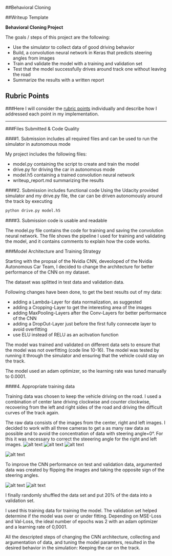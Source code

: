 ##Behavioral Cloning

##Writeup Template

**Behavioral Cloning Project**

The goals / steps of this project are the following:
* Use the simulator to collect data of good driving behavior
* Build, a convolution neural network in Keras that predicts steering angles from images
* Train and validate the model with a training and validation set
* Test that the model successfully drives around track one without leaving the road
* Summarize the results with a written report


[//]: # (Image References)

[image1]: ./center.png "Center Camera"
[image2]: ./center_flipped.png "Center Camera flipped"
[image3]: ./right.png "Right Camera"
[image4]: ./left.png "Left Camera"
[image5]: ./distriubution.png "Distribution of Training_Data"

## Rubric Points
###Here I will consider the [rubric points](https://review.udacity.com/#!/rubrics/432/view) individually and describe how I addressed each point in my implementation.  

---
###Files Submitted & Code Quality

####1. Submission includes all required files and can be used to run the simulator in autonomous mode

My project includes the following files:
* model.py containing the script to create and train the model
* drive.py for driving the car in autonomous mode
* model.h5 containing a trained convolution neural network 
* writeup_report.md summarizing the results

####2. Submission includes functional code
Using the Udacity provided simulator and my drive.py file, the car can be driven autonomously around the track by executing 
```sh
python drive.py model.h5
```

####3. Submission code is usable and readable

The model.py file contains the code for training and saving the convolution neural network. The file shows the pipeline I used for training and validating the model, and it contains comments to explain how the code works.

###Model Architecture and Training Strategy

Starting with the propsal of the Nvidia CNN, deveoloped of the Nvidia Autonomous Car Team, I decided to change the architecture for better performance of the CNN on my dataset.

The dataset was splitted in test data and validation data.

Following changes have been done, to get the best results out of my data:
- adding a Lambda-Layer for data normalization, as suggested
- adding a Cropping-Layer to get the interesting area of the images
- adding MaxPooling-Layers after the Conv-Layers for better performance of the CNN
- adding a DropOut-Layer just before the first fully connecete layer to avoid overfitting
- use ELU instead of RELU as an acitvation function 

The model was trained and validated on different data sets to ensure that the model was not overfitting (code line 10-16). The model was tested by running it through the simulator and ensuring that the vehicle could stay on the track.

The model used an adam optimizer, so the learning rate was tuned manually to 0.0001.

####4. Appropriate training data

Training data was chosen to keep the vehicle driving on the road. I used a combination of center lane driving clockwise and counter clockwise, recovering from the left and right sides of the road and driving the difficult curves of the track again.

The raw data consists of the images from the center, right and left images. I decided to work with all three cameras to get a as many raw data as possible and to avoid the concentration of data with steering angle=0°. For this it was necessary to correct the steeering angle for the right and left images.
![alt text][image1]
![alt text][image3]
![alt text][image4]

![alt text][image5]


To improve the CNN performance on test and validation data, argumented data was created by flipping the images and taking the opposite sign of the steering angles.

![alt text][image1]
![alt text][image2]

I finally randomly shuffled the data set and put 20% of the data into a validation set. 

I used this training data for training the model. The validation set helped determine if the model was over or under fitting. Depending on MSE-Loss and Val-Loss, the ideal number of epochs was 2 with an adam optimizer and a learning rate of 0,0001.

All the descripted steps of changing the CNN architecture, collecting and argumentation of data, and tuning the model paramters, resulted in the desired behavior in the simulation: Keeping the car on the track.

